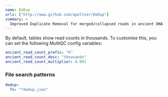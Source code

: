 ```yaml
---
name: DeDup
urls: ["http://www.github.com/apeltzer/DeDup"]
summary: >
  Improved Duplicate Removal for merged/collapsed reads in ancient DNA analysis
---
```


By default, tables show read counts in thousands.
To customise this, you can set the following MultiQC config variables:

```yaml
ancient_read_count_prefix: "K"
ancient_read_count_desc: "thousands"
ancient_read_count_multiplier: 0.001
```

### File search patterns

```yaml
dedup:
  fn: "*dedup.json"
```
